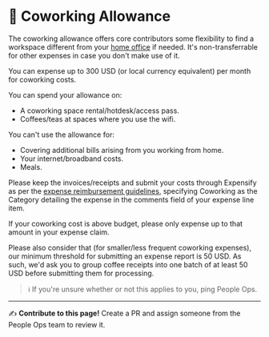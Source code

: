 # 🏓 Coworking Allowance

The coworking allowance offers core contributors some flexibility to find a workspace different from your [home office](/src/perks/computers-and-devices.md) if needed. It's non-transferrable for other expenses in case you don't make use of it.

You can expense up to 300 USD (or local currency equivalent) per month for coworking costs.

You can spend your allowance on:

   * A coworking space rental/hotdesk/access pass.
   * Coffees/teas at spaces where you use the wifi.

You can't use the allowance for:

   * Covering additional bills arising from you working from home.
   * Your internet/broadband costs.
   * Meals.

Please keep the invoices/receipts and submit your costs through Expensify as per the [expense reimbursement guidelines](/src/finance/expense-reimbursement.md), specifying Coworking as the Category detailing the expense in the comments field of your expense line item. 

If your coworking cost is above budget, please only expense up to that amount in your expense claim.

Please also consider that (for smaller/less frequent coworking expenses), our minimum threshold for submitting an expense report is 50 USD. As such, we'd ask you to group coffee receipts into one batch of at least 50 USD before submitting them for processing.

> ℹ️ If you're unsure whether or not this applies to you, ping People Ops. 

*****

✍️ **Contribute to this page!** Create a PR and assign someone from the People Ops team to review it.
